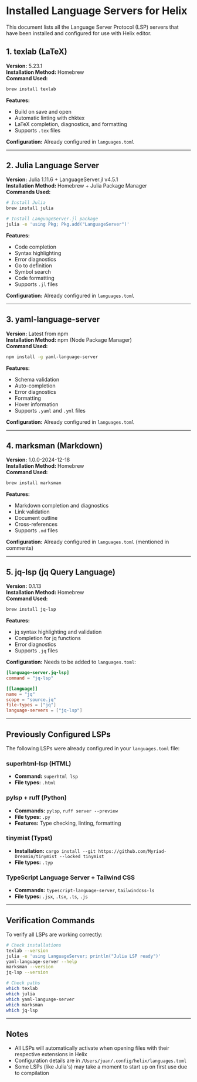 # Installed Language Servers for Helix

This document lists all the Language Server Protocol (LSP) servers that have been installed and configured for use with Helix editor.

## 1. texlab (LaTeX)

**Version:** 5.23.1  
**Installation Method:** Homebrew  
**Command Used:**
```bash
brew install texlab
```

**Features:**
- Build on save and open
- Automatic linting with chktex
- LaTeX completion, diagnostics, and formatting
- Supports `.tex` files

**Configuration:** Already configured in `languages.toml`

---

## 2. Julia Language Server

**Version:** Julia 1.11.6 + LanguageServer.jl v4.5.1  
**Installation Method:** Homebrew + Julia Package Manager  
**Commands Used:**
```bash
# Install Julia
brew install julia

# Install LanguageServer.jl package
julia -e 'using Pkg; Pkg.add("LanguageServer")'
```

**Features:**
- Code completion
- Syntax highlighting
- Error diagnostics
- Go to definition
- Symbol search
- Code formatting
- Supports `.jl` files

**Configuration:** Already configured in `languages.toml`

---

## 3. yaml-language-server

**Version:** Latest from npm  
**Installation Method:** npm (Node Package Manager)  
**Command Used:**
```bash
npm install -g yaml-language-server
```

**Features:**
- Schema validation
- Auto-completion
- Error diagnostics
- Formatting
- Hover information
- Supports `.yaml` and `.yml` files

**Configuration:** Already configured in `languages.toml`

---

## 4. marksman (Markdown)

**Version:** 1.0.0-2024-12-18  
**Installation Method:** Homebrew  
**Command Used:**
```bash
brew install marksman
```

**Features:**
- Markdown completion and diagnostics
- Link validation
- Document outline
- Cross-references
- Supports `.md` files

**Configuration:** Already configured in `languages.toml` (mentioned in comments)

---

## 5. jq-lsp (jq Query Language)

**Version:** 0.1.13  
**Installation Method:** Homebrew  
**Command Used:**
```bash
brew install jq-lsp
```

**Features:**
- jq syntax highlighting and validation
- Completion for jq functions
- Error diagnostics
- Supports `.jq` files

**Configuration:** Needs to be added to `languages.toml`:
```toml
[language-server.jq-lsp]
command = "jq-lsp"

[[language]]
name = "jq"
scope = "source.jq"
file-types = ["jq"]
language-servers = ["jq-lsp"]
```

---

## Previously Configured LSPs

The following LSPs were already configured in your `languages.toml` file:

### superhtml-lsp (HTML)
- **Command:** `superhtml lsp`
- **File types:** `.html`

### pylsp + ruff (Python)
- **Commands:** `pylsp`, `ruff server --preview`
- **File types:** `.py`
- **Features:** Type checking, linting, formatting

### tinymist (Typst)
- **Installation:** `cargo install --git https://github.com/Myriad-Dreamin/tinymist --locked tinymist`
- **File types:** `.typ`

### TypeScript Language Server + Tailwind CSS
- **Commands:** `typescript-language-server`, `tailwindcss-ls`
- **File types:** `.jsx`, `.tsx`, `.ts`, `.js`

---

## Verification Commands

To verify all LSPs are working correctly:

```bash
# Check installations
texlab --version
julia -e 'using LanguageServer; println("Julia LSP ready")'
yaml-language-server --help
marksman --version
jq-lsp --version

# Check paths
which texlab
which julia
which yaml-language-server
which marksman
which jq-lsp
```

---

## Notes

- All LSPs will automatically activate when opening files with their respective extensions in Helix
- Configuration details are in `/Users/juan/.config/helix/languages.toml`
- Some LSPs (like Julia's) may take a moment to start up on first use due to compilation
